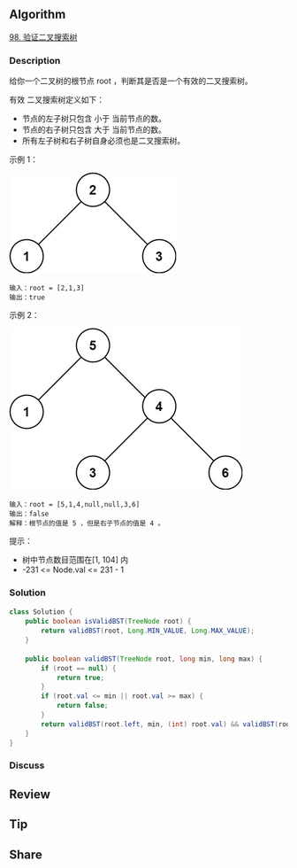 ## Algorithm

[98. 验证二叉搜索树](https://leetcode.cn/problems/validate-binary-search-tree/description/?envType=study-plan-v2&envId=top-100-liked)

### Description

给你一个二叉树的根节点 root ，判断其是否是一个有效的二叉搜索树。

有效 二叉搜索树定义如下：

- 节点的左子树只包含 小于 当前节点的数。
- 节点的右子树只包含 大于 当前节点的数。
- 所有左子树和右子树自身必须也是二叉搜索树。


示例 1：

![](assets/20250623-be3a8397.png)

```
输入：root = [2,1,3]
输出：true
```

示例 2：

![](assets/20250623-a1fec93c.png)

```
输入：root = [5,1,4,null,null,3,6]
输出：false
解释：根节点的值是 5 ，但是右子节点的值是 4 。
```

提示：

- 树中节点数目范围在[1, 104] 内
- -231 <= Node.val <= 231 - 1

### Solution

```java
class Solution {
    public boolean isValidBST(TreeNode root) {
        return validBST(root, Long.MIN_VALUE, Long.MAX_VALUE);
    }

    public boolean validBST(TreeNode root, long min, long max) {
        if (root == null) {
            return true;
        }
        if (root.val <= min || root.val >= max) {
            return false;
        }
        return validBST(root.left, min, (int) root.val) && validBST(root.right, (int) root.val, max);
    }
}
```

### Discuss

## Review


## Tip


## Share

